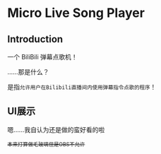 # Micro Live Song Player

## Introduction
一个 BiliBili 弹幕点歌机！

……那是什么？

是指`允许用户在Bilibili直播间内使用弹幕指令点歌的程序`！

<!-- 什么，还是没有听懂？那么[看个视频了解一下]()！ -->

## UI展示
嗯……我自认为还是做的蛮好看的啦

<small>~~本来打算做毛玻璃但是OBS不允许~~</small>


